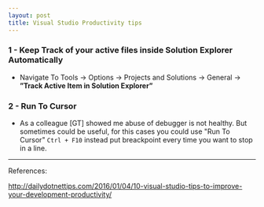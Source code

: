 ```yaml
---
layout: post
title: Visual Studio Productivity tips
---
```


### 1 - Keep Track of your active files inside Solution Explorer Automatically

- Navigate To Tools -> Options -> Projects and Solutions -> General -> **”Track Active Item in Solution Explorer”**

### 2 - Run To Cursor

-  As a colleague [GT] showed me abuse of debugger is not healthy. But sometimes could be useful, for this cases you could use "Run To Cursor" `Ctrl + F10` instead put breackpoint every time you want to stop in a line.

---
References:

http://dailydotnettips.com/2016/01/04/10-visual-studio-tips-to-improve-your-development-productivity/
